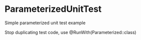 # ParameterizedUnitTest
Simple parameterized unit test example

Stop duplicating test code, use @RunWith(Parameterized::class)
